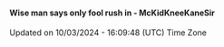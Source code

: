 #### Wise man says only fool rush in - McKidKneeKaneSir
Updated on 10/03/2024 - 16:09:48 (UTC) Time Zone
